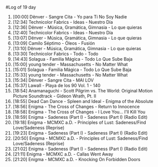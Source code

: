 #Log of 19 day

1. [00:00] Dënver - Sangre Cita - Yo para Ti No Soy Nadie
1. [12:34] Technicolor Fabrics - Ideas - Nuestro Día
1. [12:36] Dënver - Música, Gramática, Gimnasia - Lo que quieras
1. [12:40] Technicolor Fabrics - Ideas - Nuestro Día
1. [13:07] Dënver - Música, Gramática, Gimnasia - Lo que quieras
1. [13:09] Camilo Séptimo - Óleos - Fusión
1. [13:10] Dënver - Música, Gramática, Gimnasia - Lo que quieras
1. [13:30] Technicolor Fabrics - Todo - Todo
1. [14:43] Solagua - Familia Mágica - Todo Lo Que Sube Baja
1. [15:00] young tender - Massachusetts - No Matter What
1. [15:01] Solagua - Familia Mágica - Todo Lo Que Sube Baja
1. [15:33] young tender - Massachusetts - No Matter What
1. [15:34] Dënver - Sangre Cita - MAI LOV
1. [15:37] Lawall - Playa de los 90 Vol. 1 - 140
1. [18:54] Anamanaguchi - Scott Pilgrim vs. The World: Original Motion Picture Soundtrack - Gideon Wrath, Pt. II
1. [18:55] Dead Can Dance - Spleen and Ideal - Enigma of the Absolute
1. [18:56] Enigma - The Cross of Changes - Return to Innocence
1. [18:58] Enigma - The Cross of Changes - I Love You... I'll Kill You
1. [18:59] Enigma - Sadeness (Part I) - Sadeness (Part I) (Radio Edit)
1. [19:18] Enigma - MCMXC a.D. - Principles of Lust: Sadeness/Find Love/Sadeness (Reprise)
1. [19:23] Enigma - Sadeness (Part I) - Sadeness (Part I) (Radio Edit)
1. [20:50] Enigma - MCMXC a.D. - Principles of Lust: Sadeness/Find Love/Sadeness (Reprise)
1. [21:02] Enigma - Sadeness (Part I) - Sadeness (Part I) (Radio Edit)
1. [21:11] Enigma - MCMXC a.D. - Callas Went Away
1. [21:20] Enigma - MCMXC a.D. - Knocking On Forbidden Doors
